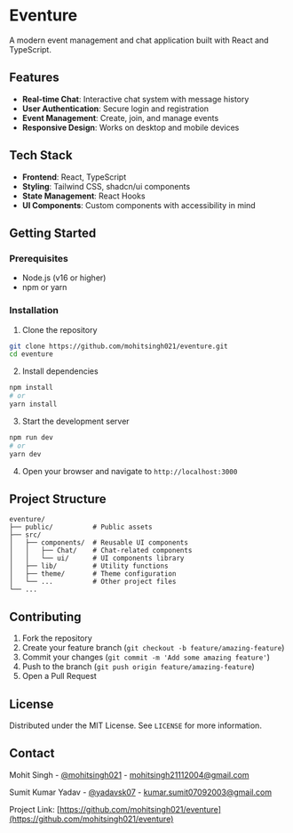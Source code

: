 # Eventure

A modern event management and chat application built with React and TypeScript.

## Features

- **Real-time Chat**: Interactive chat system with message history
- **User Authentication**: Secure login and registration
- **Event Management**: Create, join, and manage events
- **Responsive Design**: Works on desktop and mobile devices

## Tech Stack

- **Frontend**: React, TypeScript
- **Styling**: Tailwind CSS, shadcn/ui components
- **State Management**: React Hooks
- **UI Components**: Custom components with accessibility in mind

## Getting Started

### Prerequisites

- Node.js (v16 or higher)
- npm or yarn

### Installation

1. Clone the repository
```bash
git clone https://github.com/mohitsingh021/eventure.git
cd eventure
```

2. Install dependencies
```bash
npm install
# or
yarn install
```

3. Start the development server
```bash
npm run dev
# or
yarn dev
```

4. Open your browser and navigate to `http://localhost:3000`

## Project Structure

```
eventure/
├── public/          # Public assets
├── src/
│   ├── components/  # Reusable UI components
│   │   ├── Chat/    # Chat-related components
│   │   └── ui/      # UI components library
│   ├── lib/         # Utility functions
│   ├── theme/       # Theme configuration
│   └── ...          # Other project files
└── ...
```

## Contributing

1. Fork the repository
2. Create your feature branch (`git checkout -b feature/amazing-feature`)
3. Commit your changes (`git commit -m 'Add some amazing feature'`)
4. Push to the branch (`git push origin feature/amazing-feature`)
5. Open a Pull Request

## License

Distributed under the MIT License. See `LICENSE` for more information.

## Contact

Mohit Singh - [@mohitsingh021](https://twitter.com/mohitsingh021) - mohitsingh21112004@gmail.com

Sumit Kumar Yadav - [@yadavsk07](https://twitter.com/yadav_sk07) - kumar.sumit07092003@gmail.com

Project Link: [https://github.com/mohitsingh021/eventure](https://github.com/mohitsingh021/eventure)
